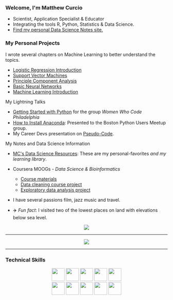 ### Welcome, I'm Matthew Curcio  

- Scientist, Application Specialist & Educator
- Integrating the tools R, Python, Statistics & Data Science.  
- [Find my personal Data Science Notes site.](https://mccurcio.github.io)

### My Personal Projects

I wrote several chapters on Machine Learning to better understand the topics.
- [Logistic Regression Introduction](https://github.com/mccurcio/mcc-logit-intro/blob/master/intro-2-logit.pdf)
- [Support Vector Machines](https://github.com/mccurcio/SVM-Intro/blob/master/06-svm.pdf)
- [Principle Component Analysis](https://github.com/mccurcio/mcc-pca-intro/blob/master/01-pca-intro-R.pdf)
- [Basic Neural Networks](https://github.com/mccurcio/Intro-NeuralNetworks/blob/master/neural-network.pdf)
- [Machine Learning Introduction](https://github.com/mccurcio/mcc-machine-learning-intro/blob/master/mcc-ml-project-info.pdf)

My Lightning Talks

- [Getting Started with Python](https://youtu.be/ZbwRktS7iz8?t=4446) for the group *Women Who Code Philadelphia*
- [How to Install Anaconda](https://github.com/mccurcio/mcc-ds-material/blob/master/assets/Boston_Python_Users_Study_Group_11_17_2021.pdf): Presented to the Boston Python Users Meetup group.
- My Career Devs presentation on [Pseudo-Code](https://github.com/mccurcio/pseudocode-flowchart-pdf).

My Notes and Data Science Information

- [MC's Data Science Resources](https://github.com/mccurcio/mcc-ds-material): These are my personal-favorites *and my learning library*. 

- Coursera MOOGs - *Data Science & Bioinformatics*
    - [Course materials](https://github.com/mccurcio/Coursera_Materials)
    - [Data cleaning course project](https://github.com/mccurcio/coursera_getting_cleaning_data)
    - [Exploratory data analysis project](https://github.com/mccurcio/ExData_Plotting1)

- I have several passions film, jazz music and travel.

- :airplane: *Fun fact*: I visited two of the lowest places on land with elevations below sea level.

<p align="center">
    <img src="https://gpvc.arturio.dev/mccurcio" />
</p>

---

<p align="center">
    <img src="https://github-readme-stats.vercel.app/api?username=mccurcio&theme=radical&show_icons=true" />
</p>
  
---

### Technical Skills

<!-- 
<p align="center">

<a href="https://www.linkedin.com/in/mattcurcio" ><img src="https://img.shields.io/badge/linkedin-%230077B5.svg?&style=flat-square&logo=linkedin&logoColor=white" alt="LinkedIn" /></a>&nbsp;
<a href="https://rpubs.com/oaxacamatt" ><img src="https://img.shields.io/badge/R-276DC3.svg?style=flat-square&logo=R&logoColor=white" alt="Rpubs" /></a>&nbsp;
<a href="https://rpubs.com/oaxacamatt" ><img src="https://img.shields.io/badge/RStudio-75AADB.svg?style=flat-square&logo=RStudio&logoColor=white" alt="RStudio" /></a>&nbsp; 
<a href="https://stackoverflow.com/users/851043/oaxacamatt" ><img src="https://img.shields.io/badge/StackOverflow-F58025.svg?style=flat-square&logo=stackoverflow&logoColor=white" alt="Stack Overflow" /></a>&nbsp;
<a href="https://mccurcio.github.io/about/" ><img src="https://img.shields.io/badge/About-Matthew-yellow?style=flat-square" /></a>&nbsp;

</p>
-->


<p align="center">
   <code><img height="40" src="https://www.vectorlogo.zone/logos/python/python-horizontal.svg"></code>
   <a href="https://rpubs.com/oaxacamatt" ><code><img height="40" src="https://www.vectorlogo.zone/logos/r-project/r-project-ar21.svg"></code></a>
   <code><img height="40" src="https://www.vectorlogo.zone/logos/gnu_bash/gnu_bash-ar21.svg"></code>
   <code><img height="40" src="https://www.vectorlogo.zone/logos/w3_html5/w3_html5-ar21.svg"></code>
   <code><img height="40" src="https://img.icons8.com/color/50/000000/css3.png"/></code><br>
   <code><img height="40" src="https://www.vectorlogo.zone/logos/linux/linux-ar21.svg"></code>
   <code><img height="40" src="https://www.vectorlogo.zone/logos/ubuntu/ubuntu-ar21.svg"></code>
   <code><img height="40" src="https://www.vectorlogo.zone/logos/github/github-ar21.svg"></code>
   <code><img height="40" src="https://www.vectorlogo.zone/logos/gimp/gimp-ar21.svg"></code>
   <code><img height="40" src="https://www.vectorlogo.zone/logos/coursera/coursera-ar21.svg"></code>
</p>


<!-- BADGES 
<p align="center">
<a href="https://www.linkedin.com/in/mattcurcio" ><img src="https://img.shields.io/badge/linkedin-%230077B5.svg?&style=flat-square&logo=linkedin&logoColor=white" alt="LinkedIn" /></a>&nbsp;
<a href="https://rpubs.com/oaxacamatt" ><img src="https://img.shields.io/badge/R-276DC3.svg?style=flat-square&logo=R&logoColor=white" alt="Rpubs" /></a>&nbsp;
</p>  
-->
